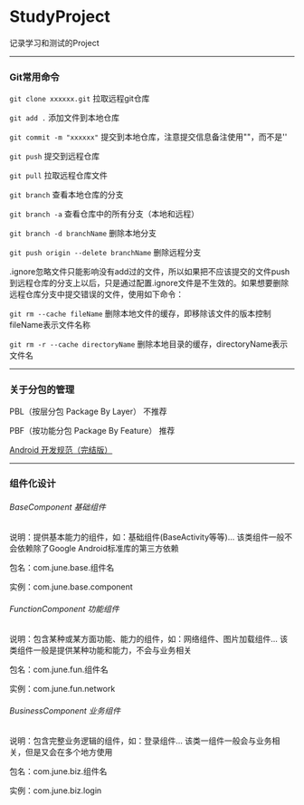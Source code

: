 
# StudyProject

记录学习和测试的Project

***

### Git常用命令

`git clone xxxxxx.git`  拉取远程git仓库

`git add .`  添加文件到本地仓库

`git commit -m "xxxxxx"` 提交到本地仓库，注意提交信息备注使用""，而不是''

`git push`  提交到远程仓库

`git pull`  拉取远程仓库文件

`git branch`  查看本地仓库的分支

`git branch -a`  查看仓库中的所有分支（本地和远程）

`git branch -d branchName`  删除本地分支

`git push origin --delete branchName`  删除远程分支

.ignore忽略文件只能影响没有add过的文件，所以如果把不应该提交的文件push到远程仓库的分支上以后，只是通过配置.ignore文件是不生效的。如果想要删除远程仓库分支中提交错误的文件，使用如下命令：

`git rm --cache fileName` 删除本地文件的缓存，即移除该文件的版本控制  fileName表示文件名称

`git rm -r --cache directoryName`  删除本地目录的缓存，directoryName表示文件名

***

### 关于分包的管理

PBL（按层分包 Package By Layer） 不推荐

PBF（按功能分包 Package By Feature） 推荐

[Android 开发规范（完结版）](https://blankj.com/2017/03/08/android-standard-dev-final/#2-as-%E8%A7%84%E8%8C%83)

***

### 组件化设计

###### BaseComponent 基础组件

说明：提供基本能力的组件，如：基础组件(BaseActivity等等)... 该类组件一般不会依赖除了Google Android标准库的第三方依赖

包名：com.june.base.组件名

实例：com.june.base.component

###### FunctionComponent 功能组件

说明：包含某种或某方面功能、能力的组件，如：网络组件、图片加载组件... 该类组件一般是提供某种功能和能力，不会与业务相关

包名：com.june.fun.组件名

实例：com.june.fun.network

###### BusinessComponent 业务组件

说明：包含完整业务逻辑的组件，如：登录组件... 该类一组件一般会与业务相关，但是又会在多个地方使用

包名：com.june.biz.组件名

实例：com.june.biz.login